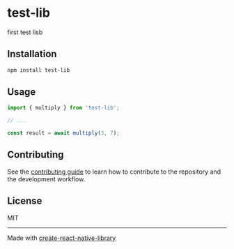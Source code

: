 # test-lib

first test lisb

## Installation

```sh
npm install test-lib
```

## Usage

```js
import { multiply } from 'test-lib';

// ...

const result = await multiply(3, 7);
```

## Contributing

See the [contributing guide](CONTRIBUTING.md) to learn how to contribute to the repository and the development workflow.

## License

MIT

---

Made with [create-react-native-library](https://github.com/callstack/react-native-builder-bob)
